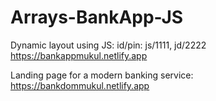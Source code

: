 # Arrays-BankApp-JS

Dynamic layout using JS:
id/pin: js/1111, jd/2222
https://bankappmukul.netlify.app

Landing page for a modern banking service:
https://bankdommukul.netlify.app
